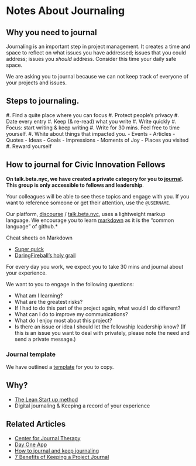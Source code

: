# Notes About Journaling 

## Why you need to journal  

Journaling is an important step in project management. It creates a time and space to reflect on what issues you have addressed; issues that you could address; issues you _should_ address. Consider this time your daily safe space. 

We are asking you to journal because we can not keep track of everyone of your projects and issues. 

 

## Steps to journaling.

 #. Find a quite place where you can focus
 #. Protect people’s privacy
 #. Date every entry
 #. Keep (& re-read) what you write 
 #. Write quickly
 #. Focus: start writing & keep writing 
 #. Write for 30 mins. Feel free to time yourself.
 #. White about things that impacted you.
    - Events
    - Articles 
    - Quotes
    - Ideas
    - Goals
    - Impressions
    - Moments of Joy
    - Places you visited
 #. Reward yourself

## How to journal for Civic Innovation Fellows

**On talk.beta.nyc, we have created a private category for you to [journal](https://talk.beta.nyc/c/CIF/2015-Journals). This group is only accessible to fellows and leadership**.

Your colleagues will be able to see these topics and engage with you. If you want to reference someone or get their attention, use the `@USERNAME`. 

Our platform, [discourse](http://www.discourse.org) / [talk.beta.nyc](https://talk.beta.nyc), uses a lightweight markup language. We encourage you to learn [markdown](https://en.wikipedia.org/wiki/Markdown) as it is the “common language” of github.*

Cheat sheets on Markdown 
 * [Super quick](https://github.com/adam-p/markdown-here/wiki/Markdown-Cheatsheet)
 * [DaringFireball’s holy grail](http://daringfireball.net/projects/markdown/syntax)

For every day you work, we expect you to take 30 mins and journal about your experience. 

We want to you to engage in the following questions:

* What am I learning?
* What are the greatest risks?
* If I had to do this part of the project again, what would I do different?
* What can I do to improve my communications?
* What do I enjoy most about this project? 
* Is there an issue or idea I should let the fellowship leadership know? (If this is an issue you want to deal with privately, please note the need and send a private message.)

### Journal template

We have outlined a [template](../blob/master/lessons/01-02-Journal-Template.md) for you to copy. 


## Why?
  - [The Lean Start up method](http://theleanstartup.com/principles)
  - Digital journaling & Keeping a record of your experience 


## Related Articles 

* [Center for Journal Therapy](http://journaltherapy.com/journal-cafe-3/journal-course)
* [Day One App](http://dayoneapp.com/journal-series/what-to-journal/)
* [How to journal and keep journaling](http://www.theguardian.com/lifeandstyle/2014/mar/22/how-to-start-journal-writing-drawing)
* [7 Benefits of Keeping a Project Journal](http://www.pmsouth.com/2013/08/03/7-benefits-of-keeping-a-project-journal/)

